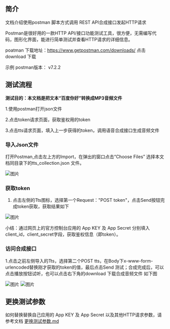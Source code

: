 
## 简介

文档介绍使用postman 脚本方式调用 REST API合成接口发起HTTP请求

Postman是很好用的一款HTTP API/接口功能测试工具，很方便，无需编写代码，图形化界面，能进行简单测试并查看HTTP请求的详细信息。

poatman 下载地址：https://www.getpostman.com/downloads/ 点击download 下载

示例 postman版本： v7.2.2

## 测试流程
**测试目的：本文档是把文本“百度你好”转换成MP3音频文件**

1.使用postman打开json文件

2.点击token请求页面，获取鉴权用的token

3.点击tts请求页面，填入上一步获得的token，调用语音合成接口生成音频文件

### 导入Json文件

打开Postman,点击左上方的Import，在弹出的窗口点击“Choose Files” 选择本文档同目录下的tts_collection.json 文件。

![图片](https://raw.githubusercontent.com/Baidu-AIP/speech-demo/master/rest-api-asr/postman/doc-images/201906201400.png)

### 获取token


1. 点击左侧的Tts图标，选择第一个Request："POST token"，点击Send按钮完成token获取，获取结果如下

![图片](https://raw.githubusercontent.com/Baidu-AIP/speech-demo/master/rest-api-tts/postman/doc-images/201906261700.png)

小结：通过网页上的官方控制台应用的 App KEY 及 App Secret 分别填入client_id，client_secret字段，获取鉴权信息（即token）。

### 访问合成接口 

1.点击之前左侧导入的Tts，选择第二个POST tts，在Body下x-www-form-urlencoded替换刚才获取的token的值，最后点击Send 测试；合成完成后，可以点击播放按钮试听，也可以点击右下角的download 下载合成音频文件 如下图

![图片](https://raw.githubusercontent.com/Baidu-AIP/speech-demo/master/rest-api-tts/postman/doc-images/201906261701.png)
![图片](https://raw.githubusercontent.com/Baidu-AIP/speech-demo/master/rest-api-tts/postman/doc-images/201906261702.png)


##  更换测试参数
如何替换替换自己应用的 App KEY 及 App Secret 以及其他HTTP请求参数，请参考文档 [更换测试参数.md](/rest-api-tts/postman/更换测试参数.md) 




